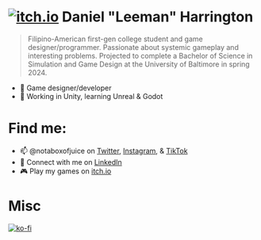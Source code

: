 # [![itch.io](https://img.itch.zone/aW1nLzE0MDM2NjMxLnBuZw==/35x35%23/KEmU7F.png)](https://notaboxofjuice.itch.io) Daniel "Leeman" Harrington

> Filipino-American first-gen college student and game designer/programmer. Passionate about systemic gameplay and interesting problems. Projected to complete a Bachelor of Science in Simulation and Game Design at the University of Baltimore in spring 2024.

- 🔮 Game designer/developer
- 🌱 Working in Unity, learning Unreal & Godot

# Find me:

- 📫 @notaboxofjuice on [Twitter](https://twitter.com/notaboxofjuice), [Instagram](https://instagram.com/notaboxofjuice), & [TikTok](https://www.tiktok.com/@notaboxofjuice)
- 🤝 Connect with me on [LinkedIn](https://www.linkedin.com/in/leemanh/)
- 🎮 Play my games on [itch.io](https://notaboxofjuice.itch.io/)

# Misc

[![ko-fi](https://ko-fi.com/img/githubbutton_sm.svg)](https://ko-fi.com/L3L1R5PS5)
<!---
notaboxofjuice/notaboxofjuice is a ✨ special ✨ repository because its `README.md` (this file) appears on your GitHub profile.
You can click the Preview link to take a look at your changes.
--->
